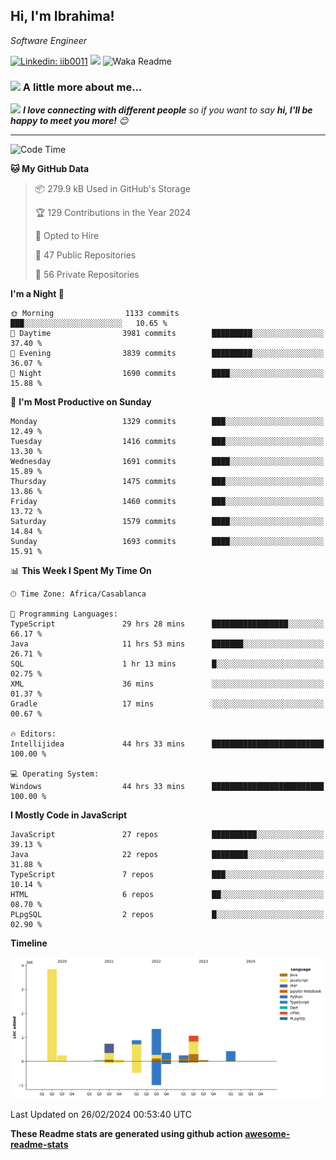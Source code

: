 <h2>Hi, I'm Ibrahima! </h2>
<p><em>Software Engineer 
</em></p>


[![Linkedin: iib0011](https://img.shields.io/badge/-iib0011-blue?style=flat-square&logo=Linkedin&logoColor=white&link=https://www.linkedin.com/in/iib0011/)](https://www.linkedin.com/in/iib0011/)
![](https://visitor-badge.glitch.me/badge?page_id=iib0011)
![Waka Readme](https://github.com/iib0011/iib0011/workflows/Waka%20Readme/badge.svg)


### <img src="https://media.giphy.com/media/VgCDAzcKvsR6OM0uWg/giphy.gif" width="50"> A little more about me...  


<img src="https://media.giphy.com/media/LnQjpWaON8nhr21vNW/giphy.gif" width="60"> <em><b>I love connecting with different people</b> so if you want to say <b>hi, I'll be happy to meet you more!</b> 😊</em>

---
<!--START_SECTION:waka-->
![Code Time](http://img.shields.io/badge/Code%20Time-3%2C016%20hrs%2021%20mins-blue)

**🐱 My GitHub Data** 

> 📦 279.9 kB Used in GitHub's Storage 
 > 
> 🏆 129 Contributions in the Year 2024
 > 
> 💼 Opted to Hire
 > 
> 📜 47 Public Repositories 
 > 
> 🔑 56 Private Repositories 
 > 
**I'm a Night 🦉** 

```text
🌞 Morning                1133 commits        ███░░░░░░░░░░░░░░░░░░░░░░   10.65 % 
🌆 Daytime                3981 commits        █████████░░░░░░░░░░░░░░░░   37.40 % 
🌃 Evening                3839 commits        █████████░░░░░░░░░░░░░░░░   36.07 % 
🌙 Night                  1690 commits        ████░░░░░░░░░░░░░░░░░░░░░   15.88 % 
```
📅 **I'm Most Productive on Sunday** 

```text
Monday                   1329 commits        ███░░░░░░░░░░░░░░░░░░░░░░   12.49 % 
Tuesday                  1416 commits        ███░░░░░░░░░░░░░░░░░░░░░░   13.30 % 
Wednesday                1691 commits        ████░░░░░░░░░░░░░░░░░░░░░   15.89 % 
Thursday                 1475 commits        ███░░░░░░░░░░░░░░░░░░░░░░   13.86 % 
Friday                   1460 commits        ███░░░░░░░░░░░░░░░░░░░░░░   13.72 % 
Saturday                 1579 commits        ████░░░░░░░░░░░░░░░░░░░░░   14.84 % 
Sunday                   1693 commits        ████░░░░░░░░░░░░░░░░░░░░░   15.91 % 
```


📊 **This Week I Spent My Time On** 

```text
🕑︎ Time Zone: Africa/Casablanca

💬 Programming Languages: 
TypeScript               29 hrs 28 mins      █████████████████░░░░░░░░   66.17 % 
Java                     11 hrs 53 mins      ███████░░░░░░░░░░░░░░░░░░   26.71 % 
SQL                      1 hr 13 mins        █░░░░░░░░░░░░░░░░░░░░░░░░   02.75 % 
XML                      36 mins             ░░░░░░░░░░░░░░░░░░░░░░░░░   01.37 % 
Gradle                   17 mins             ░░░░░░░░░░░░░░░░░░░░░░░░░   00.67 % 

🔥 Editors: 
Intellijidea             44 hrs 33 mins      █████████████████████████   100.00 % 

💻 Operating System: 
Windows                  44 hrs 33 mins      █████████████████████████   100.00 % 
```

**I Mostly Code in JavaScript** 

```text
JavaScript               27 repos            ██████████░░░░░░░░░░░░░░░   39.13 % 
Java                     22 repos            ████████░░░░░░░░░░░░░░░░░   31.88 % 
TypeScript               7 repos             ███░░░░░░░░░░░░░░░░░░░░░░   10.14 % 
HTML                     6 repos             ██░░░░░░░░░░░░░░░░░░░░░░░   08.70 % 
PLpgSQL                  2 repos             █░░░░░░░░░░░░░░░░░░░░░░░░   02.90 % 
```



**Timeline**

![Lines of Code chart](https://raw.githubusercontent.com/iib0011/iib0011/master/assets/bar_graph.png)


 Last Updated on 26/02/2024 00:53:40 UTC
<!--END_SECTION:waka-->

**These Readme stats are generated using github action [awesome-readme-stats](https://github.com/iib0011/waka-readme-stats)**
